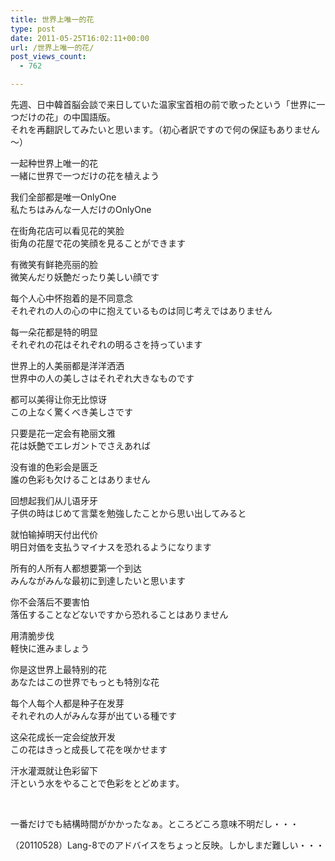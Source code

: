 ```yaml
---
title: 世界上唯一的花
type: post
date: 2011-05-25T16:02:11+00:00
url: /世界上唯一的花/
post_views_count:
  - 762

---
```

先週、日中韓首脳会談で来日していた温家宝首相の前で歌ったという「世界に一つだけの花」の中国語版。  
それを再翻訳してみたいと思います。（初心者訳ですので何の保証もありません～）

一起种世界上唯一的花  
一緒に世界で一つだけの花を植えよう

我们全部都是唯一OnlyOne  
私たちはみんな一人だけのOnlyOne

在街角花店可以看见花的笑脸  
街角の花屋で花の笑顔を見ることができます

有微笑有鲜艳亮丽的脸  
微笑んだり妖艶だったり美しい顔です

每个人心中怀抱着的是不同意念  
それぞれの人の心の中に抱えているものは同じ考えではありません

每一朵花都是特的明显  
それぞれの花はそれぞれの明るさを持っています

世界上的人美丽都是洋洋洒洒  
世界中の人の美しさはそれぞれ大きなものです

都可以美得让你无比惊讶  
この上なく驚くべき美しさです

只要是花一定会有艳丽文雅  
花は妖艶でエレガントでさえあれば

没有谁的色彩会是匮乏  
誰の色彩も欠けることはありません

回想起我们从儿语牙牙  
子供の時はじめて言葉を勉強したことから思い出してみると

就怕输掉明天付出代价  
明日対価を支払うマイナスを恐れるようになります

所有的人所有人都想要第一个到达  
みんながみんな最初に到達したいと思います

你不会落后不要害怕  
落伍することなどないですから恐れることはありません

用清脆步伐  
軽快に進みましょう

你是这世界上最特别的花  
あなたはこの世界でもっとも特別な花

每个人每个人都是种子在发芽  
それぞれの人がみんな芽が出ている種です

这朵花成长一定会绽放开发  
この花はきっと成長して花を咲かせます

汗水灌溉就让色彩留下  
汗という水をやることで色彩をとどめます。

&#160;

一番だけでも結構時間がかかったなぁ。ところどころ意味不明だし・・・ 

（20110528）Lang-8でのアドバイスをちょっと反映。しかしまだ難しい・・・
